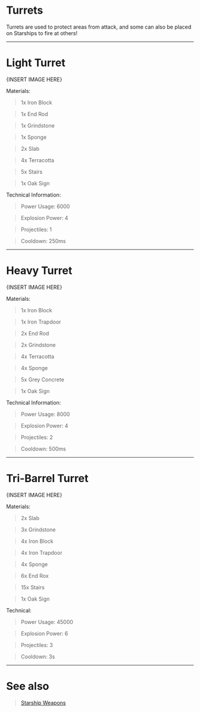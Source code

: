 # Turrets
Turrets are used to protect areas from attack, and some can also be placed on Starships to fire at others!

---
# Light Turret

{INSERT IMAGE HERE}

Materials:
> 1x Iron Block

> 1x End Rod

> 1x Grindstone

> 1x Sponge

> 2x Slab

> 4x Terracotta

> 5x Stairs

> 1x Oak Sign

Technical Information:
> Power Usage: 6000

> Explosion Power: 4

> Projectiles: 1

> Cooldown: 250ms

---
# Heavy Turret

{INSERT IMAGE HERE}

Materials:
> 1x Iron Block

> 1x Iron Trapdoor

> 2x End Rod

> 2x Grindstone

> 4x Terracotta

> 4x Sponge

> 5x Grey Concrete

> 1x Oak Sign

Technical Information:
> Power Usage: 8000

> Explosion Power: 4

> Projectiles: 2

> Cooldown: 500ms

---
# Tri-Barrel Turret

{INSERT IMAGE HERE}

Materials:
> 2x Slab

> 3x Grindstone

> 4x Iron Block

> 4x Iron Trapdoor

> 4x Sponge

> 6x End Rox

> 15x Stairs

> 1x Oak Sign

Technical: 
> Power Usage: 45000

> Explosion Power: 6

> Projectiles: 3

> Cooldown: 3s

---
# See also
> [Starship Weapons](/Starships/Weapons.md)
